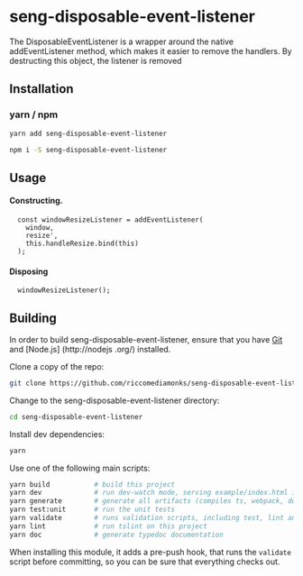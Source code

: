 # seng-disposable-event-listener
The DisposableEventListener is a wrapper around the native addEventListener method, which makes it easier to remove the handlers. By destructing this object, the listener is removed

## Installation
### yarn / npm

```sh
yarn add seng-disposable-event-listener
```

```sh
npm i -S seng-disposable-event-listener
```

## Usage

#### Constructing.
```
  const windowResizeListener = addEventListener(
    window,
    resize',
    this.handleResize.bind(this)
  );
```

#### Disposing

```
  windowResizeListener();
```


## Building

In order to build seng-disposable-event-listener, ensure that you have [Git](http://git-scm.com/downloads) and [Node.js]
(http://nodejs
.org/) installed.

Clone a copy of the repo:
```sh
git clone https://github.com/riccomediamonks/seng-disposable-event-listener.git
```

Change to the seng-disposable-event-listener directory:
```sh
cd seng-disposable-event-listener
```

Install dev dependencies:
```sh
yarn
```

Use one of the following main scripts:
```sh
yarn build           # build this project
yarn dev             # run dev-watch mode, serving example/index.html in the browser
yarn generate        # generate all artifacts (compiles ts, webpack, docs and coverage)
yarn test:unit       # run the unit tests
yarn validate        # runs validation scripts, including test, lint and coverage check
yarn lint            # run tslint on this project
yarn doc             # generate typedoc documentation
```

When installing this module, it adds a pre-push hook, that runs the `validate`
script before committing, so you can be sure that everything checks out.
